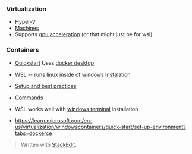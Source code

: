 ### Virtualization
* Hyper-V
* [Machines](https://developer.microsoft.com/en-us/windows/downloads/virtual-machines/)
* Supports [gpu acceleration](https://learn.microsoft.com/en-us/windows/wsl/tutorials/gpu-compute) (or that might just be for wsl)

### Containers
* [Quickstart](https://learn.microsoft.com/en-us/virtualization/windowscontainers/quick-start/set-up-environment?tabs=dockerce)
Uses [docker desktop](https://docs.docker.com/desktop/install/windows-install/)

* WSL -- runs linux inside of windows
[Instalation](https://learn.microsoft.com/en-us/windows/wsl/install)

* [Setup and best practices](https://learn.microsoft.com/en-us/windows/wsl/setup/environment#set-up-your-linux-username-and-password)

* [Commands](https://learn.microsoft.com/en-us/windows/wsl/basic-commands)

* WSL works well with [windows terminal](https://learn.microsoft.com/en-us/windows/terminal/install) installation
* https://learn.microsoft.com/en-us/virtualization/windowscontainers/quick-start/set-up-environment?tabs=dockerce

> Written with [StackEdit](https://stackedit.io/).
<!--stackedit_data:
eyJoaXN0b3J5IjpbLTEzNzM3ODI2MDJdfQ==
-->